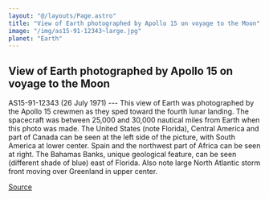 ```yaml
---
layout: "@/layouts/Page.astro"
title: "View of Earth photographed by Apollo 15 on voyage to the Moon"
image: "/img/as15-91-12343~large.jpg"
planet: "Earth"
---
```


## View of Earth photographed by Apollo 15 on voyage to the Moon

AS15-91-12343 (26 July 1971) --- This view of Earth was photographed by the Apollo 15 crewmen as they sped toward the fourth lunar landing. The spacecraft was between 25,000 and 30,000 nautical miles from Earth when this photo was made. The United States (note Florida), Central America and part of Canada can be seen at the left side of the picture, with South America at lower center. Spain and the northwest part of Africa can be seen at right. The Bahamas Banks, unique geological feature, can be seen (different shade of blue) east of Florida. Also note large North Atlantic storm front moving over Greenland in upper center.

[Source](https://images.nasa.gov/details/as15-91-12343)

